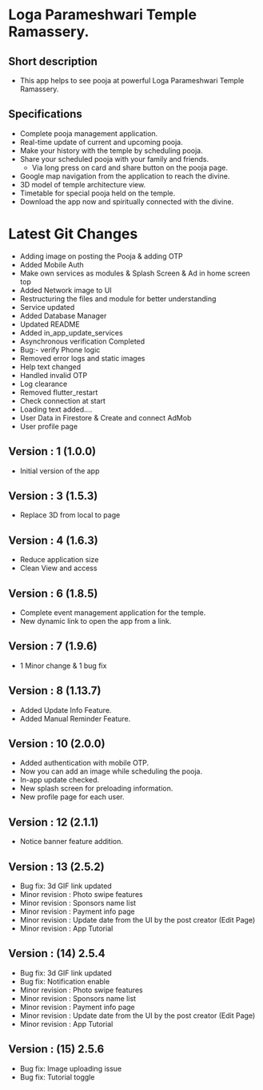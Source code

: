 # Loga Parameshwari Temple Ramassery.

## Short description
 - This app helps to see pooja at powerful Loga Parameshwari Temple Ramassery.

## Specifications
 - Complete pooja management application.
 - Real-time update of current and upcoming pooja.
 - Make your history with the temple by scheduling pooja.
 - Share your scheduled pooja with your family and friends.
     - Via long press on card and share button on the pooja page.
 - Google map navigation from the application to reach the divine.
 - 3D model of temple architecture view.
 - Timetable for special pooja held on the temple.
 - Download the app now and spiritually connected with the divine​. 

# Latest Git Changes
 - Adding image on posting the Pooja & adding OTP
 - Added Mobile Auth
 - Make own services as modules & Splash Screen & Ad in home screen top
 - Added Network image to UI
 - Restructuring the files and module for better understanding
 - Service updated
 - Added Database Manager
 - Updated README
 - Added in_app_update_services
 - Asynchronous verification Completed
 - Bug:- verify Phone logic
 - Removed error logs and static images
 - Help text changed
 - Handled invalid OTP
 - Log clearance
 - Removed flutter_restart
 - Check connection at start
 - Loading text added....
 - User Data in Firestore & Create and connect AdMob
 - User profile page

## Version : 1 (1.0.0)
- Initial version of the app

## Version : 3 (1.5.3)
- Replace 3D from local to page
 
## Version : 4 (1.6.3)
- Reduce application size 
- Clean View and access

## Version : 6 (1.8.5)
- Complete event management application for the temple.
- New dynamic link to open the app from a link.

## Version : 7 (1.9.6)
- 1 Minor change & 1 bug fix

## Version : 8 (1.13.7)
- Added Update Info Feature.
- Added Manual Reminder Feature.

## Version : 10 (2.0.0)
- Added authentication with mobile OTP.  
- Now you can add an image while scheduling the pooja.  
- In-app update checked.  
- New splash screen for preloading information.  
- New profile page for each user.  

## Version : 12 (2.1.1)
- Notice banner feature addition.

## Version : 13 (2.5.2)
- Bug fix: 3d GIF link updated
- Minor revision : Photo swipe features
- Minor revision : Sponsors name list
- Minor revision : Payment info page
- Minor revision : Update date from the UI by the post creator (Edit Page)
- Minor revision : App Tutorial 

## Version : (14) 2.5.4
- Bug fix: 3d GIF link updated
- Bug fix: Notification enable
- Minor revision : Photo swipe features
- Minor revision : Sponsors name list
- Minor revision : Payment info page
- Minor revision : Update date from the UI by the post creator (Edit Page)
- Minor revision : App Tutorial

## Version : (15) 2.5.6
- Bug fix: Image uploading issue
- Bug fix: Tutorial toggle
